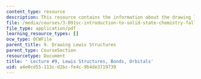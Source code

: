 ```yaml
---
content_type: resource
description: This resource contains the information about the drawing lewis structures.
file: /media/courses/3-091sc-introduction-to-solid-state-chemistry-fall-2010/a4e0cd55113cd2bcfe4c9b4de3719739_MIT3_091SCF09_lec9.pdf
file_type: application/pdf
learning_resource_types: []
ocw_type: OCWFile
parent_title: 9. Drawing Lewis Structures
parent_type: CourseSection
resourcetype: Document
title: ' Lecture #9, Lewis Structures, Bonds, Orbitals'
uid: a4e0cd55-113c-d2bc-fe4c-9b4de3719739
---
```

